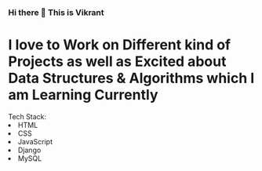 ### Hi there 👋 This is Vikrant

<html>
<head>

<!-- <img src="https://sde.pst.ifi.lmu.de/trac/sde/raw-attachment/wiki/Screenshots/sde%20small.png" alt="bck" widht="1949" height="484"> -->
  
<h1> I love to Work on Different kind of Projects as well as Excited about Data Structures & Algorithms which I am Learning Currently</h1>
  <h>Tech Stack:</h>
        <li>HTML</li>
        <li>CSS</li>
        <li>JavaScript</li>
        <li>Django</li>
  <li>MySQL</li>
</html>
<head>

 
<!--
**scavy29/scavy29** is a ✨ _special_ ✨ repository because its `README.md` (this file) appears on your GitHub profile.

Here are some ideas to get you started:

- 🔭 I’m currently working on ...
- 🌱 I’m currently learning ...
- 👯 I’m looking to collaborate on ...
- 🤔 I’m looking for help with ...
- 💬 Ask me about ...
- 📫 How to reach me: ...
- 😄 Pronouns: ...
- ⚡ Fun fact: ...
-->
